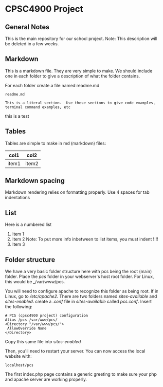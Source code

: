 # CPSC4900 Project

## General Notes

This is the main repository for our school project.
Note: This description will be deleted in a few weeks.

## Markdown
This is a markdown file.  They are very simple to make.  We should include one in each folder to give a description of what the folder contains.

For each folder create a file named readme.md


```
readme.md

This is a literal section.  Use these sections to give code examples,
terminal command examples, etc
```
this is a test
## Tables

Tables are simple to make in md (markdown) files:

col1 | col2
-----|------
item1 | item2


## Markdown spacing

Markdown rendering relies on formatting properly.  Use 4 spaces for tab indentations

## List

Here is a numbered list

1. Item 1
2. Item 2
	Note: To put more info inbetween to list items, you must indent !!!!
3. Item 3


## Folder structure

We have a very basic folder structure here with pcs being the root (main) folder.  Place the _pcs_ folder in your webserver's host root folder.  For Linux, this would be
_/var/www/pcs.

You will need to configure apache to recognize this folder as being root.  If in Linux, go to _/etc/apache2_.  There are two folders named _sites-available_ and _sites-enabled_. create a _.conf_ file in _sites-available_ called _pcs.conf_. Insert the following:

```
# PCS (cpsc4900 project) configuration
Alias /pcs /var/www/pcs/
<Directory "/var/www/pcs/">
 AllowOverride None
</Directory>
```

Copy this same file into _sites-enabled_

Then, you'll need to restart your server.  You can now access the local website with:

```
localhost/pcs
```

The first index.php page contains a generic greeting to make sure your php and apache server are working properly.